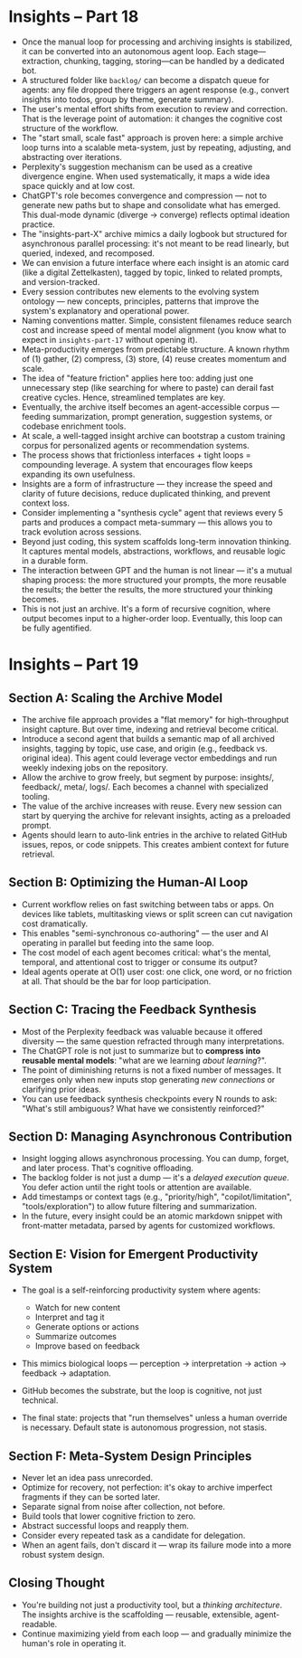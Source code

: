 # Insights – Part 18

- Once the manual loop for processing and archiving insights is stabilized, it can be converted into an autonomous agent loop. Each stage—extraction, chunking, tagging, storing—can be handled by a dedicated bot.
- A structured folder like `backlog/` can become a dispatch queue for agents: any file dropped there triggers an agent response (e.g., convert insights into todos, group by theme, generate summary).
- The user's mental effort shifts from execution to review and correction. That is the leverage point of automation: it changes the cognitive cost structure of the workflow.
- The "start small, scale fast" approach is proven here: a simple archive loop turns into a scalable meta-system, just by repeating, adjusting, and abstracting over iterations.
- Perplexity's suggestion mechanism can be used as a creative divergence engine. When used systematically, it maps a wide idea space quickly and at low cost.
- ChatGPT's role becomes convergence and compression — not to generate new paths but to shape and consolidate what has emerged. This dual-mode dynamic (diverge → converge) reflects optimal ideation practice.
- The "insights-part-X" archive mimics a daily logbook but structured for asynchronous parallel processing: it's not meant to be read linearly, but queried, indexed, and recomposed.
- We can envision a future interface where each insight is an atomic card (like a digital Zettelkasten), tagged by topic, linked to related prompts, and version-tracked.
- Every session contributes new elements to the evolving system ontology — new concepts, principles, patterns that improve the system's explanatory and operational power.
- Naming conventions matter. Simple, consistent filenames reduce search cost and increase speed of mental model alignment (you know what to expect in `insights-part-17` without opening it).
- Meta-productivity emerges from predictable structure. A known rhythm of (1) gather, (2) compress, (3) store, (4) reuse creates momentum and scale.
- The idea of "feature friction" applies here too: adding just one unnecessary step (like searching for where to paste) can derail fast creative cycles. Hence, streamlined templates are key.
- Eventually, the archive itself becomes an agent-accessible corpus — feeding summarization, prompt generation, suggestion systems, or codebase enrichment tools.
- At scale, a well-tagged insight archive can bootstrap a custom training corpus for personalized agents or recommendation systems.
- The process shows that frictionless interfaces + tight loops = compounding leverage. A system that encourages flow keeps expanding its own usefulness.
- Insights are a form of infrastructure — they increase the speed and clarity of future decisions, reduce duplicated thinking, and prevent context loss.
- Consider implementing a "synthesis cycle" agent that reviews every 5 parts and produces a compact meta-summary — this allows you to track evolution across sessions.
- Beyond just coding, this system scaffolds long-term innovation thinking. It captures mental models, abstractions, workflows, and reusable logic in a durable form.
- The interaction between GPT and the human is not linear — it's a mutual shaping process: the more structured your prompts, the more reusable the results; the better the results, the more structured your thinking becomes.
- This is not just an archive. It's a form of recursive cognition, where output becomes input to a higher-order loop. Eventually, this loop can be fully agentified.

# Insights – Part 19

## Section A: Scaling the Archive Model

- The archive file approach provides a "flat memory" for high-throughput insight capture. But over time, indexing and retrieval become critical.
- Introduce a second agent that builds a semantic map of all archived insights, tagging by topic, use case, and origin (e.g., feedback vs. original idea). This agent could leverage vector embeddings and run weekly indexing jobs on the repository.
- Allow the archive to grow freely, but segment by purpose: insights/, feedback/, meta/, logs/. Each becomes a channel with specialized tooling.
- The value of the archive increases with reuse. Every new session can start by querying the archive for relevant insights, acting as a preloaded prompt.
- Agents should learn to auto-link entries in the archive to related GitHub issues, repos, or code snippets. This creates ambient context for future retrieval.

## Section B: Optimizing the Human-AI Loop

- Current workflow relies on fast switching between tabs or apps. On devices like tablets, multitasking views or split screen can cut navigation cost dramatically.
- This enables "semi-synchronous co-authoring" — the user and AI operating in parallel but feeding into the same loop.
- The cost model of each agent becomes critical: what's the mental, temporal, and attentional cost to trigger or consume its output?
- Ideal agents operate at O(1) user cost: one click, one word, or no friction at all. That should be the bar for loop participation.

## Section C: Tracing the Feedback Synthesis

- Most of the Perplexity feedback was valuable because it offered diversity — the same question refracted through many interpretations.
- The ChatGPT role is not just to summarize but to **compress into reusable mental models**: "what are we learning *about learning*?".
- The point of diminishing returns is not a fixed number of messages. It emerges only when new inputs stop generating *new connections* or clarifying prior ideas.
- You can use feedback synthesis checkpoints every N rounds to ask: "What's still ambiguous? What have we consistently reinforced?"

## Section D: Managing Asynchronous Contribution

- Insight logging allows asynchronous processing. You can dump, forget, and later process. That's cognitive offloading.
- The backlog folder is not just a dump — it's a *delayed execution queue*. You defer action until the right tools or attention are available.
- Add timestamps or context tags (e.g., "priority/high", "copilot/limitation", "tools/exploration") to allow future filtering and summarization.
- In the future, every insight could be an atomic markdown snippet with front-matter metadata, parsed by agents for customized workflows.

## Section E: Vision for Emergent Productivity System

- The goal is a self-reinforcing productivity system where agents:
  - Watch for new content
  - Interpret and tag it
  - Generate options or actions
  - Summarize outcomes
  - Improve based on feedback

- This mimics biological loops — perception → interpretation → action → feedback → adaptation.
- GitHub becomes the substrate, but the loop is cognitive, not just technical.
- The final state: projects that "run themselves" unless a human override is necessary. Default state is autonomous progression, not stasis.

## Section F: Meta-System Design Principles

- Never let an idea pass unrecorded.
- Optimize for recovery, not perfection: it's okay to archive imperfect fragments if they can be sorted later.
- Separate signal from noise after collection, not before.
- Build tools that lower cognitive friction to zero.
- Abstract successful loops and reapply them.
- Consider every repeated task as a candidate for delegation.
- When an agent fails, don't discard it — wrap its failure mode into a more robust system design.

## Closing Thought

- You're building not just a productivity tool, but a *thinking architecture*. The insights archive is the scaffolding — reusable, extensible, agent-readable.
- Continue maximizing yield from each loop — and gradually minimize the human's role in operating it.
